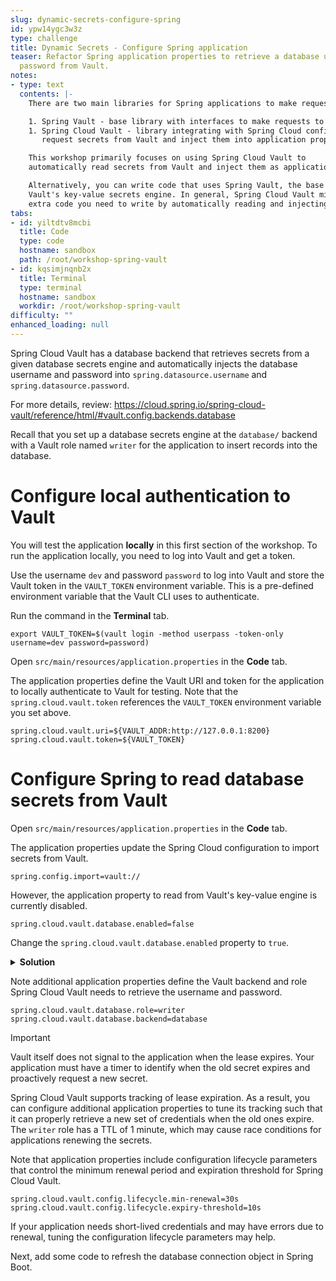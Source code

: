 ```yaml
---
slug: dynamic-secrets-configure-spring
id: ypw14ygc3w3z
type: challenge
title: Dynamic Secrets - Configure Spring application
teaser: Refactor Spring application properties to retrieve a database username and
  password from Vault.
notes:
- type: text
  contents: |-
    There are two main libraries for Spring applications to make requests to Vault.

    1. Spring Vault - base library with interfaces to make requests to the Vault API.
    1. Spring Cloud Vault - library integrating with Spring Cloud configuration to automatically
       request secrets from Vault and inject them into application properties.

    This workshop primarily focuses on using Spring Cloud Vault to
    automatically read secrets from Vault and inject them as application properties.

    Alternatively, you can write code that uses Spring Vault, the base library, to retrieve a secret from
    Vault's key-value secrets engine. In general, Spring Cloud Vault minimizes the
    extra code you need to write by automatically reading and injecting secrets into application properties.
tabs:
- id: yiltdtv8mcbi
  title: Code
  type: code
  hostname: sandbox
  path: /root/workshop-spring-vault
- id: kqsimjnqnb2x
  title: Terminal
  type: terminal
  hostname: sandbox
  workdir: /root/workshop-spring-vault
difficulty: ""
enhanced_loading: null
---
```


Spring Cloud Vault has a database backend that retrieves secrets from a given database secrets engine and
automatically injects the database username and password into `spring.datasource.username` and
`spring.datasource.password`.

For more details, review: https://cloud.spring.io/spring-cloud-vault/reference/html/#vault.config.backends.database

Recall that you set up a database secrets engine at the `database/` backend with a Vault role named `writer`
for the application to insert records into the database.

Configure local authentication to Vault
===

You will test the application **locally** in this first section of the workshop.
To run the application locally, you need to log into Vault and get a token.

Use the username `dev` and password `password` to log into Vault and store the Vault token
in the `VAULT_TOKEN` environment variable. This is a pre-defined environment variable
that the Vault CLI uses to authenticate.

Run the command in the **Terminal** tab.

```shell
export VAULT_TOKEN=$(vault login -method userpass -token-only username=dev password=password)
```

Open `src/main/resources/application.properties` in the **Code** tab.

The application properties define the Vault URI and token for
the application to locally authenticate to Vault for testing.
Note that the `spring.cloud.vault.token` references the
`VAULT_TOKEN` environment variable you set above.

```java,nocopy
spring.cloud.vault.uri=${VAULT_ADDR:http://127.0.0.1:8200}
spring.cloud.vault.token=${VAULT_TOKEN}
```

Configure Spring to read database secrets from Vault
===

Open `src/main/resources/application.properties` in the **Code** tab.

The application properties update the Spring Cloud configuration
to import secrets from Vault.

```java,nocopy
spring.config.import=vault://
```

However, the application property to read from Vault's key-value engine is currently disabled.

```java,nocopy
spring.cloud.vault.database.enabled=false
```

Change the `spring.cloud.vault.database.enabled` property to `true`.

<details>
<summary><b>Solution</b></summary>
Change the property to true in the <b>Code</b> tab.

```java
spring.cloud.vault.database.enabled=true
```
</details>

Note additional application properties define the Vault backend and role
Spring Cloud Vault needs to retrieve the username and password.

```java,nocopy
spring.cloud.vault.database.role=writer
spring.cloud.vault.database.backend=database
```

> [!IMPORTANT]
> Vault itself does not signal to the application when the lease expires. Your
> application must have a timer to identify when the old secret expires and proactively
> request a new secret.

Spring Cloud Vault supports tracking of lease expiration. As a result, you can configure
additional application properties to tune its tracking such that it can properly retrieve
a new set of credentials when the old ones expire. The `writer` role has a TTL of 1 minute,
which may cause race conditions for applications renewing the secrets.

Note that application properties include configuration lifecycle parameters that control the minimum
renewal period and expiration threshold for Spring Cloud Vault.

```java,nocopy
spring.cloud.vault.config.lifecycle.min-renewal=30s
spring.cloud.vault.config.lifecycle.expiry-threshold=10s
```

If your application needs short-lived credentials and may have errors due to renewal, tuning
the configuration lifecycle parameters may help.

Next, add some code to refresh the database connection object in Spring Boot.